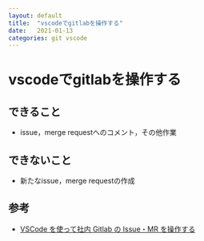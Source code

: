 ```yaml
---
layout: default
title:  "vscodeでgitlabを操作する"
date:   2021-01-13
categories: git vscode
---
```


# vscodeでgitlabを操作する

## できること
- issue，merge requestへのコメント，その他作業

## できないこと
- 新たなissue，merge requestの作成


## 参考
- [VSCode を使って社内 Gitlab の Issue・MR を操作する](https://qiita.com/eyuta/items/0dcdda88ac56ac938e95)
